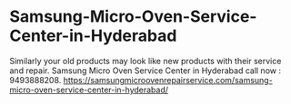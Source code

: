 # Samsung-Micro-Oven-Service-Center-in-Hyderabad
Similarly your old products may look like new products with their service and repair. Samsung Micro Oven Service Center in Hyderabad call now : 9493888208.  https://samsungmicroovenrepairservice.com/samsung-micro-oven-service-center-in-hyderabad/ 
